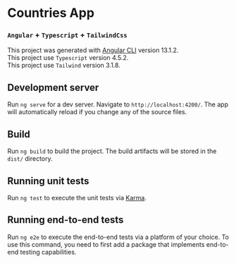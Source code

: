 # Countries App

### `Angular` + `Typescript` + `TailwindCss`

This project was generated with [Angular CLI](https://github.com/angular/angular-cli) version 13.1.2. \
This project use `Typescript` version 4.5.2. \
This project use `Tailwind` version 3.1.8.

## Development server

Run `ng serve` for a dev server. Navigate to `http://localhost:4200/`. The app will automatically reload if you change any of the source files.

## Build

Run `ng build` to build the project. The build artifacts will be stored in the `dist/` directory.

## Running unit tests

Run `ng test` to execute the unit tests via [Karma](https://karma-runner.github.io).

## Running end-to-end tests

Run `ng e2e` to execute the end-to-end tests via a platform of your choice. To use this command, you need to first add a package that implements end-to-end testing capabilities.

